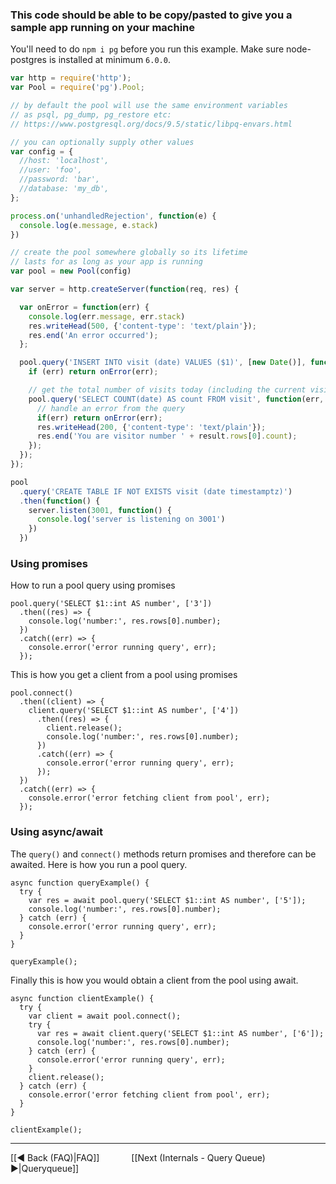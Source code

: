 ### This code should be able to be copy/pasted to give you a sample app running on your machine

You'll need to do `npm i pg` before you run this example.  Make sure node-postgres is installed at minimum `6.0.0`.

```javascript
var http = require('http');
var Pool = require('pg').Pool;

// by default the pool will use the same environment variables
// as psql, pg_dump, pg_restore etc:
// https://www.postgresql.org/docs/9.5/static/libpq-envars.html

// you can optionally supply other values
var config = {
  //host: 'localhost',
  //user: 'foo',
  //password: 'bar',
  //database: 'my_db',
};

process.on('unhandledRejection', function(e) {
  console.log(e.message, e.stack)
})

// create the pool somewhere globally so its lifetime
// lasts for as long as your app is running
var pool = new Pool(config)

var server = http.createServer(function(req, res) {

  var onError = function(err) {
    console.log(err.message, err.stack)
    res.writeHead(500, {'content-type': 'text/plain'});
    res.end('An error occurred');
  };

  pool.query('INSERT INTO visit (date) VALUES ($1)', [new Date()], function(err) {
    if (err) return onError(err);

    // get the total number of visits today (including the current visit)
    pool.query('SELECT COUNT(date) AS count FROM visit', function(err, result) {
      // handle an error from the query
      if(err) return onError(err);
      res.writeHead(200, {'content-type': 'text/plain'});
      res.end('You are visitor number ' + result.rows[0].count);
    });
  });
});

pool
  .query('CREATE TABLE IF NOT EXISTS visit (date timestamptz)')
  .then(function() {
    server.listen(3001, function() {
      console.log('server is listening on 3001')
    })
  })

```

### Using promises

How to run a pool query using promises

```
pool.query('SELECT $1::int AS number', ['3'])
  .then((res) => {
    console.log('number:', res.rows[0].number);
  })
  .catch((err) => {
    console.error('error running query', err);
  });
```

This is how you get a client from a pool using promises

```
pool.connect()
  .then((client) => {
    client.query('SELECT $1::int AS number', ['4'])
      .then((res) => {
        client.release();
        console.log('number:', res.rows[0].number);
      })
      .catch((err) => {
        console.error('error running query', err);
      });
  })
  .catch((err) => {
    console.error('error fetching client from pool', err);
  });
```

### Using async/await

The `query()` and `connect()` methods return promises and therefore can be awaited. Here is how you run a pool query.

```
async function queryExample() {
  try {
    var res = await pool.query('SELECT $1::int AS number', ['5']);
    console.log('number:', res.rows[0].number);
  } catch (err) {
    console.error('error running query', err);
  }
}

queryExample();
```

Finally this is how you would obtain a client from the pool using await.

```
async function clientExample() {
  try {
    var client = await pool.connect();
    try {
      var res = await client.query('SELECT $1::int AS number', ['6']);
      console.log('number:', res.rows[0].number);
    } catch (err) {
      console.error('error running query', err);
    }
    client.release();
  } catch (err) {
    console.error('error fetching client from pool', err);
  }
}

clientExample();
```

***
[[◄ Back (FAQ)|FAQ]] `      ` [[Next (Internals - Query Queue) ►|Queryqueue]]